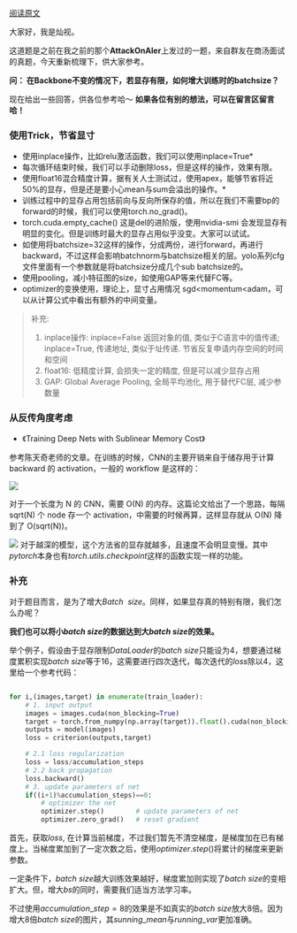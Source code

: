 
[阅读原文](https://mp.weixin.qq.com/s?__biz=MzkzNDIxMzE1NQ==&mid=2247486182&idx=1&sn=76901bb459989fb640185e7e50cb2678&chksm=c241e9aaf53660bca79cfbfe780f6f69a7813a842bc1b27ab786e657459619a76b8600067fad&scene=178&cur_album_id=1860258784426672132#rd)


大家好，我是灿视。

这道题是之前在我之前的那个**AttackOnAIer**上发过的一题，来自群友在商汤面试的真题，今天重新梳理下，供大家参考。


**问： 在Backbone不变的情况下，若显存有限，如何增大训练时的batchsize？**

现在给出一些回答，供各位参考哈～ 
**如果各位有别的想法，可以在留言区留言哈！**

### 使用Trick，节省显寸
- 使用inplace操作，比如relu激活函数，我们可以使用inplace=True*
- 每次循环结束时候，我们可以手动删除loss，但是这样的操作，效果有限。
- 使用float16混合精度计算，据有关人士测试过，使用apex，能够节省将近50%的显存，但是还是要小心mean与sum会溢出的操作。*
- 训练过程中的显存占用包括前向与反向所保存的值，所以在我们不需要bp的forward的时候，我们可以使用torch.no_grad()。
- torch.cuda.empty_cache() 这是del的进阶版，使用nvidia-smi 会发现显存有明显的变化。但是训练时最大的显存占用似乎没变。大家可以试试。
- 如使用将batchsize=32这样的操作，分成两份，进行forward，再进行backward，不过这样会影响batchnorm与batchsize相关的层。yolo系列cfg文件里面有一个参数就是将batchsize分成几个sub batchsize的。
- 使用pooling，减小特征图的size，如使用GAP等来代替FC等。
- optimizer的变换使用，理论上，显寸占用情况 sgd<momentum<adam，可以从计算公式中看出有额外的中间变量。

> 补充:
> 1. inplace操作: inplace=False 返回对象的值, 类似于C语言中的值传递; inplace=True, 传递地址, 类似于址传递. 节省反复申请内存空间的时间和空间
> 2. float16: 低精度计算, 会损失一定的精度, 但是可以减少显存占用
> 3. GAP: Global Average Pooling, 全局平均池化, 用于替代FC层, 减少参数量
> 

### 从反传角度考虑
- 《Training Deep Nets with Sublinear Memory Cost》

参考陈天奇老师的文章。在训练的时候，CNN的主要开销来自于储存用于计算 backward 的 activation，一般的 workflow 是这样的：


![](https://files.mdnice.com/user/6935/0e583c2d-9eb2-489e-b552-546fa7466636.png)

对于一个长度为 N 的 CNN，需要 O(N) 的内存。这篇论文给出了一个思路，每隔 sqrt(N) 个 node 存一个 activation，中需要的时候再算，这样显存就从 O(N) 降到了 O(sqrt(N))。


![](https://files.mdnice.com/user/6935/64ad74b7-2d3b-4724-9986-ebd96b221a12.png)
   对于越深的模型，这个方法省的显存就越多，且速度不会明显变慢。其中$pytorch$本身也有$torch.utils.checkpoint$这样的函数实现一样的功能。
   
### 补充
对于题目而言，是为了增大$Batch$  $size$。同样，如果显存真的特别有限，我们怎么办呢？

**我们也可以将小$batch$ $size$的数据达到大$batch$ $size$的效果。**

举个例子，假设由于显存限制$DataLoader$的$batch$ $size$只能设为4，想要通过梯度累积实现$batch$ $size$等于16，这需要进行四次迭代，每次迭代的$loss$除以4，这里给一个参考代码：

```python

for i,(images,target) in enumerate(train_loader):
    # 1. input output
    images = images.cuda(non_blocking=True)
    target = torch.from_numpy(np.array(target)).float().cuda(non_blocking=True)
    outputs = model(images)
    loss = criterion(outputs,target)

    # 2.1 loss regularization
    loss = loss/accumulation_steps   
    # 2.2 back propagation
    loss.backward()
    # 3. update parameters of net
    if((i+1)%accumulation_steps)==0:
        # optimizer the net
        optimizer.step()        # update parameters of net
        optimizer.zero_grad()   # reset gradient

```

首先，获取$loss$, 在计算当前梯度，不过我们暂先不清空梯度，是梯度加在已有梯度上。当梯度累加到了一定次数之后，使用$optimizer.step()$将累计的梯度来更新参数。

一定条件下，$batch$ $size$越大训练效果越好，梯度累加则实现了$batch$ $size$的变相扩大。但，增大$bs$的同时，需要我们适当方法学习率。

不过使用$accumulation\_step=8$的效果是不如真实的$batch$ $size$放大8倍。因为增大$8$倍$batch$ $size$的图片，其$sunning\_mean$与$running\_var$更加准确。




